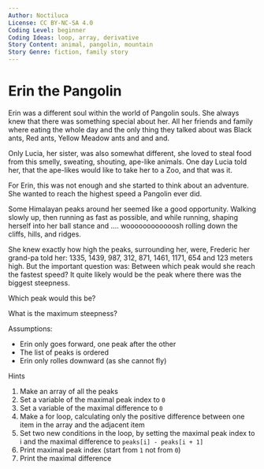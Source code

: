 ```yaml
---
Author: Noctiluca
License: CC BY-NC-SA 4.0
Coding Level: beginner
Coding Ideas: loop, array, derivative
Story Content: animal, pangolin, mountain
Story Genre: fiction, family story
---
```


# Erin the Pangolin

Erin was a different soul within the world of Pangolin souls. She always knew that
there was something special about her. All her friends and family where eating
the whole day and the only thing they talked about was Black ants, Red ants,
Yellow Meadow ants and and and.

Only Lucia, her sister, was also somewhat different, she loved to steal food
from this smelly, sweating, shouting, ape-like animals. One day Lucia told her,
that the ape-likes would like to take her to a Zoo, and that was it.

For Erin, this was not enough and she started to think about an adventure. She
wanted to reach the highest speed a Pangolin ever did.

Some Himalayan peaks around her seemed like a good opportunity. Walking slowly
up, then running as fast as possible, and while running, shaping herself into
her ball stance and .... woooooooooooosh rolling down the cliffs, hills, and
ridges.

She knew exactly how high the peaks, surrounding her, were, Frederic her
grand-pa told her: 1335, 1439, 987, 312, 871, 1461, 1171, 654 and 123 meters
high. But the important question was: Between which peak would she reach the
fastest speed? It quite likely would be the peak where there was the biggest
steepness.

Which peak would this be?

<div data-solution="3"></div>

What is the maximum steepness?

<div data-solution="675"></div>

Assumptions:

- Erin only goes forward, one peak after the other
- The list of peaks is ordered
- Erin only rolles downward (as she cannot fly)

Hints

1. Make an array of all the peaks
2. Set a variable of the maximal peak index to `0`
3. Set a variable of the maximal difference to `0`
4. Make a for loop, calculating only the positive difference between one item in
   the array and the adjacent item
5. Set two new conditions in the loop, by setting the maximal peak index to i
   and the maximal difference to `peaks[i] - peaks[i + 1]`
6. Print maximal peak index (start from `1` not from `0`)
7. Print the maximal difference
